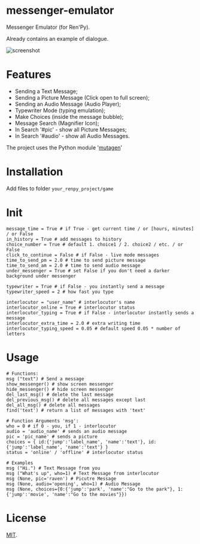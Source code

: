 # messenger-emulator
Messenger Emulator (for Ren'Py).
 
Already contains an example of dialogue.

![screenshot](https://pp.userapi.com/c849528/v849528789/c7282/fZSuh5rjNAI.jpg)

# Features
  - Sending a Text Message;
  - Sending a Picture Message (Click open to full screen);
  - Sending an Audio Message (Audio Player);
  - Typewriter Mode (typing emulation);
  - Make Choices (inside the message bubble);
  - Message Search (Magnifier Icon);
  - In Search '#pic' - show all Picture Messages;
  - In Search '#audio' - show all Audio Messages.

The project uses the Python module '[mutagen](https://pypi.org/project/mutagen/)'

# Installation
Add files to folder ```your_renpy_project/game```

 # Init
```
message_time = True # if True - get current time / or [hours, minutes] / or False
in_history = True # add messages to history
choice_number = True # default 1. choice1 / 2. choice2 / etc. / or False
click_to_continue = False # if False - live mode messages
time_to_send_pm = 2.0 # time to send picture message
time_to_send_am = 2.0 # time to send audio message
under_messenger = True # set False if you don't need a darker background under messenger

typewriter = True # if False - you instantly send a message
typewriter_speed = 2 # how fast you type

interlocutor = "user_name" # interlocutor's name
interlocutor_online = True # interlocutor status
interlocutor_typing = True # if False - interlocutor instantly sends a message
interlocutor_extra_time = 2.0 # extra writing time
interlocutor_typing_speed = 0.05 # default speed 0.05 * number of letters
```

# Usage
```
# Functions:
msg ("text") # Send a message
show_messenger() # show screen messenger
hide_messenger() # hide screen messenger
del_last_msg() # delete the last message
del_previous_msg() # delete all messages except last
del_all_msg() # delete all messages
find('text') # return a list of messages with 'text'

# Function Arguments 'msg':
who = 0 # if 0 - you, if 1 - interlocutor
audio = 'audio_name' # sends an audio message
pic = 'pic_name' # sends a picture
choices = { id:{'jump':'label_name', 'name':'text'}, id:{'jump':'label_name', 'name':'text'} }
status = 'online' / 'offline' # interlocutor status 

# Examples
msg ("Hi.") # Text Message from you
msg ("What's up", who=1) # Text Message from interlocutor
msg (None, pic='raven') # Picutre Message
msg (None, audio='opening', who=1) # Audio Message
msg (None, choices={0:{'jump':'park', 'name':"Go to the park"}, 1:{'jump':'movie', 'name':"Go to the movies"}})

```

# License
[MIT](https://github.com/sDextra/messenger-emulator/blob/master/LICENSE/).

